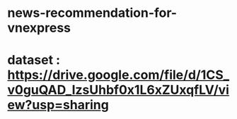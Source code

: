 # news-recommendation-for-vnexpress
# dataset : https://drive.google.com/file/d/1CS_v0guQAD_IzsUhbf0x1L6xZUxqfLV/view?usp=sharing
